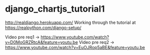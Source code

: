 # django_chartjs_tutorial1

http://realdjango.herokuapp.com/ 
Working through the tutorial at https://realpython.com/django-setup/

Video pre req1 -> https://www.youtube.com/watch?v=D0MoGRZRtcA&feature=youtu.be
Video pre req2 -> https://www.youtube.com/watch?v=EuOJRop5aBE&feature=youtu.be